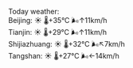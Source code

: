 Today weather:  
Beijing: ☀️   🌡️+35°C 🌬️↑11km/h  
Tianjin: ☀️   🌡️+29°C 🌬️↑11km/h  
Shijiazhuang: ☀️   🌡️+32°C 🌬️↖7km/h  
Tangshan: ☀️   🌡️+27°C 🌬️←14km/h  
